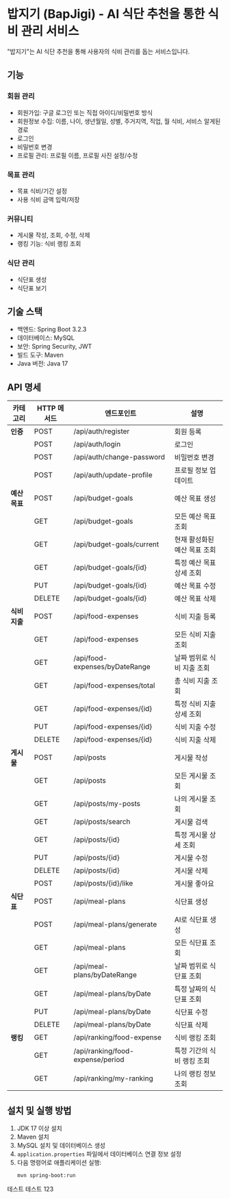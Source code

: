 # 밥지기 (BapJigi) - AI 식단 추천을 통한 식비 관리 서비스

"밥지기"는 AI 식단 추천을 통해 사용자의 식비 관리를 돕는 서비스입니다.

## 기능

### 회원 관리
- 회원가입: 구글 로그인 또는 직접 아이디/비밀번호 방식
- 회원정보 수집: 이름, 나이, 생년월일, 성별, 주거지역, 직업, 월 식비, 서비스 알게된 경로
- 로그인
- 비밀번호 변경
- 프로필 관리: 프로필 이름, 프로필 사진 설정/수정

### 목표 관리
- 목표 식비/기간 설정
- 사용 식비 금액 입력/저장

### 커뮤니티
- 게시물 작성, 조회, 수정, 삭제
- 랭킹 기능: 식비 랭킹 조회

### 식단 관리
- 식단표 생성
- 식단표 보기

## 기술 스택

- 백엔드: Spring Boot 3.2.3
- 데이터베이스: MySQL
- 보안: Spring Security, JWT
- 빌드 도구: Maven
- Java 버전: Java 17

## API 명세

| 카테고리 | HTTP 메서드 | 엔드포인트 | 설명 |
|---------|------------|------------|------|
| **인증** | POST | /api/auth/register | 회원 등록 |
| | POST | /api/auth/login | 로그인 |
| | POST | /api/auth/change-password | 비밀번호 변경 |
| | POST | /api/auth/update-profile | 프로필 정보 업데이트 |
| **예산 목표** | POST | /api/budget-goals | 예산 목표 생성 |
| | GET | /api/budget-goals | 모든 예산 목표 조회 |
| | GET | /api/budget-goals/current | 현재 활성화된 예산 목표 조회 |
| | GET | /api/budget-goals/{id} | 특정 예산 목표 상세 조회 |
| | PUT | /api/budget-goals/{id} | 예산 목표 수정 |
| | DELETE | /api/budget-goals/{id} | 예산 목표 삭제 |
| **식비 지출** | POST | /api/food-expenses | 식비 지출 등록 |
| | GET | /api/food-expenses | 모든 식비 지출 조회 |
| | GET | /api/food-expenses/byDateRange | 날짜 범위로 식비 지출 조회 |
| | GET | /api/food-expenses/total | 총 식비 지출 조회 |
| | GET | /api/food-expenses/{id} | 특정 식비 지출 상세 조회 |
| | PUT | /api/food-expenses/{id} | 식비 지출 수정 |
| | DELETE | /api/food-expenses/{id} | 식비 지출 삭제 |
| **게시물** | POST | /api/posts | 게시물 작성 |
| | GET | /api/posts | 모든 게시물 조회 |
| | GET | /api/posts/my-posts | 나의 게시물 조회 |
| | GET | /api/posts/search | 게시물 검색 |
| | GET | /api/posts/{id} | 특정 게시물 상세 조회 |
| | PUT | /api/posts/{id} | 게시물 수정 |
| | DELETE | /api/posts/{id} | 게시물 삭제 |
| | POST | /api/posts/{id}/like | 게시물 좋아요 |
| **식단표** | POST | /api/meal-plans | 식단표 생성 |
| | POST | /api/meal-plans/generate | AI로 식단표 생성 |
| | GET | /api/meal-plans | 모든 식단표 조회 |
| | GET | /api/meal-plans/byDateRange | 날짜 범위로 식단표 조회 |
| | GET | /api/meal-plans/byDate | 특정 날짜의 식단표 조회 |
| | PUT | /api/meal-plans/byDate | 식단표 수정 |
| | DELETE | /api/meal-plans/byDate | 식단표 삭제 |
| **랭킹** | GET | /api/ranking/food-expense | 식비 랭킹 조회 |
| | GET | /api/ranking/food-expense/period | 특정 기간의 식비 랭킹 조회 |
| | GET | /api/ranking/my-ranking | 나의 랭킹 정보 조회 |

## 설치 및 실행 방법

1. JDK 17 이상 설치
2. Maven 설치
3. MySQL 설치 및 데이터베이스 생성
4. `application.properties` 파일에서 데이터베이스 연결 정보 설정
5. 다음 명령어로 애플리케이션 실행:
   ```
   mvn spring-boot:run
   ```
테스트 테스트 123